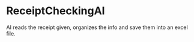 # ReceiptCheckingAI
AI reads the receipt given, organizes the info and save them into an excel file.
